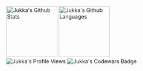 <img height="135px" src="https://github-readme-stats.vercel.app/api?username=jukkapajarinen&theme=transparent&show_icons=true&hide_title=true&hide_border=true&&include_all_commits=true&count_private=true&line_height=21" alt="Jukka's Github Stats"/>
<img height="135px" src="https://github-readme-stats.vercel.app/api/top-langs/?username=jukkapajarinen&theme=transparent&&hide_title=true&hide_border=true&layout=compact&langs_count=8" alt="Jukka's Github Languages" />
<br />
<img src="https://komarev.com/ghpvc/?username=jukkapajarinen&color=blue" alt="Jukka's Profile Views">
<img src="https://www.codewars.com/users/jukkap/badges/micro" alt="Jukka's Codewars Badge"/>